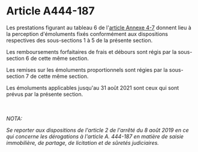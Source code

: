 # Article A444-187

<p>Les prestations figurant au tableau 6 de l'<a href='/code-de-commerce/annexes-de-la-partie-reglementaire/annexe-4-7.md'>article Annexe 4-7</a> donnent lieu à la perception d'émoluments fixés conformément aux dispositions respectives des sous-sections 1 à 5 de la présente section.</p><p>Les remboursements forfaitaires de frais et débours sont régis par la sous-section 6 de cette même section.</p><p>Les remises sur les émoluments proportionnels sont régies par la sous-section 7 de cette même section.</p><p> Les émoluments applicables jusqu'au 31 août 2021 sont ceux qui sont prévus par la présente section.</p><br/><br/><i>NOTA:<p>Se reporter aux dispositions de l'article 2 de l'arrêté du 8 août 2019 en ce qui concerne les dérogations à l'article A. 444-187 en matière de saisie immobilière, de partage, de licitation et de sûretés judiciaires.</p></i>